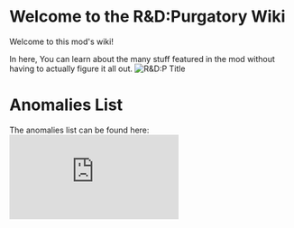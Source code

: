 # Welcome to the R&D:Purgatory Wiki
Welcome to this mod's wiki!

In here, You can learn about the many stuff featured in the mod without having to actually figure it all out.
![R&D:P Title](https://github.com/DawdleInTime/RND-Purgatory-Mod-Wiki/assets/168727225/c9291aee-3dea-4ead-a0b6-f01ffdb7c5ff)

# Anomalies List
The anomalies list can be found here:
![Anomalies List](https://github.com/DawdleInTime/RND-Purgatory-Mod-Wiki/blob/main/anomalies.md)
